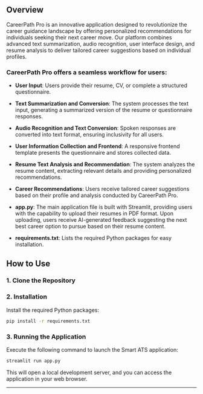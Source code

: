 
## Overview

CareerPath Pro is an innovative application designed to revolutionize the career guidance landscape by offering personalized recommendations for individuals seeking their next career move. Our platform combines advanced text summarization, audio recognition, user interface design, and resume analysis to deliver tailored career suggestions based on individual profiles.

### CareerPath Pro offers a seamless workflow for users:

- **User Input**: Users provide their resume, CV, or complete a structured questionnaire.
- **Text Summarization and Conversion**: The system processes the text input, generating a summarized version of the resume or questionnaire responses.
- **Audio Recognition and Text Conversion**: Spoken responses are converted into text format, ensuring inclusivity for all users.
- **User Information Collection and Frontend**: A responsive frontend template presents the questionnaire and stores collected data.
- **Resume Text Analysis and Recommendation**: The system analyzes the resume content, extracting relevant details and providing personalized recommendations.
- **Career Recommendations**: Users receive tailored career suggestions based on their profile and analysis conducted by CareerPath Pro.

- **app.py**: 
The main application file is built with Streamlit, providing users with the capability to upload their resumes in PDF format. Upon uploading, users receive AI-generated feedback suggesting the next best career option to pursue based on their resume content.

- **requirements.txt**: Lists the required Python packages for easy installation.

## How to Use

### 1. Clone the Repository



### 2. Installation

Install the required Python packages:

```bash
pip install -r requirements.txt
```

### 3. Running the Application

Execute the following command to launch the Smart ATS application:

```bash
streamlit run app.py
```

This will open a local development server, and you can access the application in your web browser.

---

